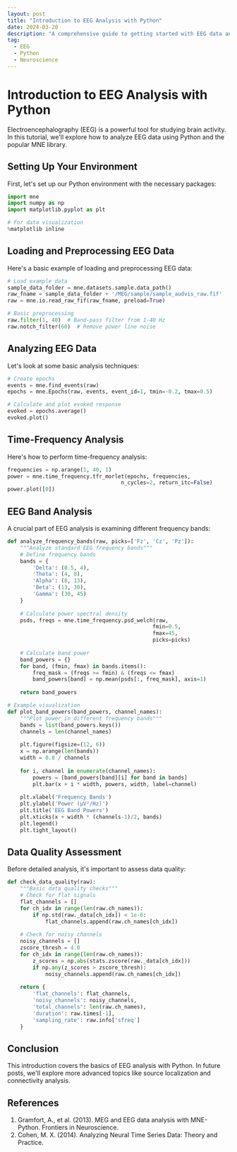 ```yaml
---
layout: post
title: "Introduction to EEG Analysis with Python"
date: 2024-03-20
description: "A comprehensive guide to getting started with EEG data analysis using Python and MNE library"
tag: 
  - EEG
  - Python
  - Neuroscience
---
```


# Introduction to EEG Analysis with Python

Electroencephalography (EEG) is a powerful tool for studying brain activity. In this tutorial, we'll explore how to analyze EEG data using Python and the popular MNE library.

## Setting Up Your Environment

First, let's set up our Python environment with the necessary packages:

```python
import mne
import numpy as np
import matplotlib.pyplot as plt

# For data visualization
%matplotlib inline
```

## Loading and Preprocessing EEG Data

Here's a basic example of loading and preprocessing EEG data:

```python
# Load example data
sample_data_folder = mne.datasets.sample.data_path()
raw_fname = sample_data_folder + '/MEG/sample/sample_audvis_raw.fif'
raw = mne.io.read_raw_fif(raw_fname, preload=True)

# Basic preprocessing
raw.filter(1, 40)  # Band-pass filter from 1-40 Hz
raw.notch_filter(60)  # Remove power line noise
```

## Analyzing EEG Data

Let's look at some basic analysis techniques:

```python
# Create epochs
events = mne.find_events(raw)
epochs = mne.Epochs(raw, events, event_id=1, tmin=-0.2, tmax=0.5)

# Calculate and plot evoked response
evoked = epochs.average()
evoked.plot()
```

## Time-Frequency Analysis

Here's how to perform time-frequency analysis:

```python
frequencies = np.arange(1, 40, 1)
power = mne.time_frequency.tfr_morlet(epochs, frequencies, 
                                    n_cycles=2, return_itc=False)
power.plot([0])
```

## EEG Band Analysis

A crucial part of EEG analysis is examining different frequency bands:

```python
def analyze_frequency_bands(raw, picks=['Fz', 'Cz', 'Pz']):
    """Analyze standard EEG frequency bands"""
    # Define frequency bands
    bands = {
        'Delta': (0.5, 4),
        'Theta': (4, 8),
        'Alpha': (8, 13),
        'Beta': (13, 30),
        'Gamma': (30, 45)
    }
    
    # Calculate power spectral density
    psds, freqs = mne.time_frequency.psd_welch(raw, 
                                              fmin=0.5,
                                              fmax=45,
                                              picks=picks)
    
    # Calculate band power
    band_powers = {}
    for band, (fmin, fmax) in bands.items():
        freq_mask = (freqs >= fmin) & (freqs <= fmax)
        band_powers[band] = np.mean(psds[:, freq_mask], axis=1)
    
    return band_powers

# Example visualization
def plot_band_powers(band_powers, channel_names):
    """Plot power in different frequency bands"""
    bands = list(band_powers.keys())
    channels = len(channel_names)
    
    plt.figure(figsize=(12, 6))
    x = np.arange(len(bands))
    width = 0.8 / channels
    
    for i, channel in enumerate(channel_names):
        powers = [band_powers[band][i] for band in bands]
        plt.bar(x + i * width, powers, width, label=channel)
    
    plt.xlabel('Frequency Bands')
    plt.ylabel('Power (µV²/Hz)')
    plt.title('EEG Band Powers')
    plt.xticks(x + width * (channels-1)/2, bands)
    plt.legend()
    plt.tight_layout()
```

## Data Quality Assessment

Before detailed analysis, it's important to assess data quality:

```python
def check_data_quality(raw):
    """Basic data quality checks"""
    # Check for flat signals
    flat_channels = []
    for ch_idx in range(len(raw.ch_names)):
        if np.std(raw._data[ch_idx]) < 1e-6:
            flat_channels.append(raw.ch_names[ch_idx])
    
    # Check for noisy channels
    noisy_channels = []
    zscore_thresh = 4.0
    for ch_idx in range(len(raw.ch_names)):
        z_scores = np.abs(stats.zscore(raw._data[ch_idx]))
        if np.any(z_scores > zscore_thresh):
            noisy_channels.append(raw.ch_names[ch_idx])
    
    return {
        'flat_channels': flat_channels,
        'noisy_channels': noisy_channels,
        'total_channels': len(raw.ch_names),
        'duration': raw.times[-1],
        'sampling_rate': raw.info['sfreq']
    }
```

## Conclusion

This introduction covers the basics of EEG analysis with Python. In future posts, we'll explore more advanced topics like source localization and connectivity analysis.

## References

1. Gramfort, A., et al. (2013). MEG and EEG data analysis with MNE-Python. Frontiers in Neuroscience.
2. Cohen, M. X. (2014). Analyzing Neural Time Series Data: Theory and Practice. 